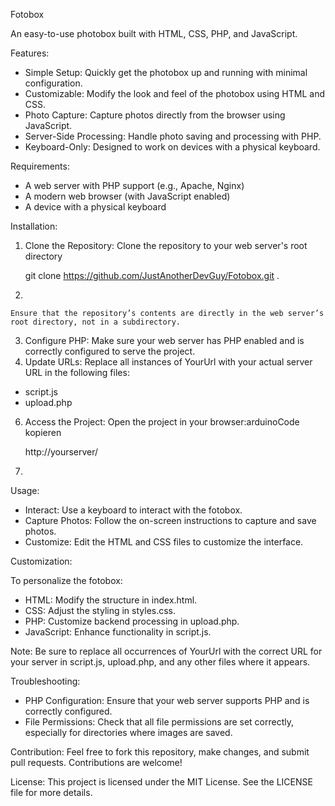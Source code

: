 Fotobox

An easy-to-use photobox built with HTML, CSS, PHP, and JavaScript.

Features:

*   Simple Setup: Quickly get the photobox up and running with minimal configuration.
*   Customizable: Modify the look and feel of the photobox using HTML and CSS.
*   Photo Capture: Capture photos directly from the browser using JavaScript.
*   Server-Side Processing: Handle photo saving and processing with PHP.
*   Keyboard-Only: Designed to work on devices with a physical keyboard.

Requirements:

*   A web server with PHP support (e.g., Apache, Nginx)
*   A modern web browser (with JavaScript enabled)
*   A device with a physical keyboard

Installation:

1.  Clone the Repository: Clone the repository to your web server's root directory
      
    git clone https://github.com/JustAnotherDevGuy/Fotobox.git .
2.    
      
      
    Ensure that the repository’s contents are directly in the web server’s root directory, not in a subdirectory.
3.  Configure PHP: Make sure your web server has PHP enabled and is correctly configured to serve the project.
4.  Update URLs: Replace all instances of YourUrl with your actual server URL in the following files:

*   script.js
*   upload.php

6.  Access the Project: Open the project in your browser:arduinoCode kopieren  
      
    http://yourserver/
7.    
      
    

Usage:

*   Interact: Use a keyboard to interact with the fotobox.
*   Capture Photos: Follow the on-screen instructions to capture and save photos.
*   Customize: Edit the HTML and CSS files to customize the interface.

Customization:

To personalize the fotobox:

*   HTML: Modify the structure in index.html.
*   CSS: Adjust the styling in styles.css.
*   PHP: Customize backend processing in upload.php.
*   JavaScript: Enhance functionality in script.js.

Note: Be sure to replace all occurrences of YourUrl with the correct URL for your server in script.js, upload.php, and any other files where it appears.

Troubleshooting:

*   PHP Configuration: Ensure that your web server supports PHP and is correctly configured.
*   File Permissions: Check that all file permissions are set correctly, especially for directories where images are saved.

Contribution: Feel free to fork this repository, make changes, and submit pull requests. Contributions are welcome!

License: This project is licensed under the MIT License. See the LICENSE file for more details.
